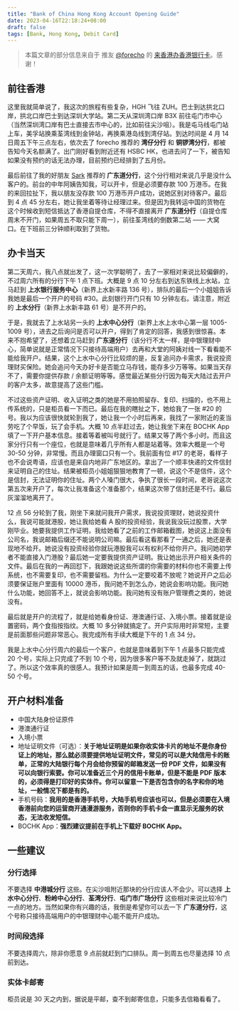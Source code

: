 ```yaml
---
title: "Bank of China Hong Kong Account Opening Guide"
date: 2023-04-16T22:18:24+08:00
draft: false
tags: [Bank, Hong Kong, Debit Card]
---
```


> 本篇文章的部分信息来自于 推友 [@forecho](https://twitter.com/caizhenghai) 的 [来香港办香港银行卡](https://blog.forecho.com/coming-to-hong-kong-to-get-a-hong-kong-bank-card.html)。感谢！

## 前往香港
这里我就简单说了，我这次的旅程有些复杂，HGH 飞往 ZUH。巴士到达拱北口岸，拱北口岸巴士到达深圳大学站。第二天从深圳湾口岸 B3X 前往屯门市中心（当然深圳湾口岸有巴士直接去市中心的，比如前往尖沙咀）。我是屯马线屯门站上车，美孚站换乘荃湾线到金钟站，再换乘港岛线到湾仔站。到达时间是 4 月 14 日周五下午三点左右，依次去了 forecho 推荐的 **湾仔分行** 和 **铜锣湾分行**，都被告知今天名额满了。出门刚好看到附近还有 HSBC HK，也进去问了一下，被告知如果没有预约的话无法办理，目前预约已经排到了五月份。

最后前往了我的好朋友 [Sark](https://sarkxing.design) 推荐的 **广东道分行**，这个分行相对来说几乎是没什么客户的。前台的中年阿姨告知我，可以开卡，但是必须要存款 100 万港币。在我的来回拉扯下，我以朋友没存款 100 万港币开户成功，说她区别对待客户。最后到 4 点 45 分左右，她让我坐着等待让经理过来。但是因为我转运中国的货物在这个时候收到短信抵达了香港自提仓库，不得不直接离开 **广东道分行**（自提仓库周末不开门，如果周五不取只能下周一），前往荃湾线的倒数第二站 —— 大窝口。在下班前三分钟顺利取到了货物。

## 办卡当天
第二天周六，我八点就出发了，这一次学聪明了，去了一家相对来说比较偏僻的，不过周六所有的分行下午 1 点下班。大概是 9 点 10 分左右到达东铁线上水站，立马赶到 **上水银行服务中心**（新界上水新丰路 136 号），排队的最后一个小姐姐告诉我她是最后一个开户的号码 #30。此刻银行开门只有 10 分钟左右。请注意，附近的 **上水分行**（新界上水新丰路 61 号）是不开户的。

于是，我就去了上水站另一头的 **上水中心分行**（新界上水上水中心第一层 1005-1009 号），进去之后询问是否可以开户，得到了肯定的回答，我感到很惊喜。本来不抱希望了，还想着立马赶到 **广东道分行**（该分行不太一样，是中银理财中心，简单说就是正常情况下只接待高端用户）去再和大堂的阿姨对线一下看看能不能给我开户。结果，这个上水中心分行比较烦的是，反复追问办卡需求，我说投资理财买保险。她会追问今天办好卡是否能立马存钱，能存多少万等等。如果当天存不了，需要你提供存款 / 余额证明等等。感觉最近某些分行因为每天大陆过去开户的客户太多，故意提高了这些门槛。

不过这些资产证明、收入证明之类的她是不用拍照留存、复印、扫描的，也不用上传系统的，只是柜员看一下而已。最后在我的瞎扯之下，她给我了一张 #20 的号。我以为应该很快就轮到我了，她让我一个小时后再来，我找了一家附近的麦当劳吃了个早饭，玩了会手机。大概 10 点半赶过去，她让我坐下来在 BOCHK App 填了一下开户基本信息。接着等着被叫号就行了。结果又等了两个多小时。而且这家分行只有一个座位，也就是意味着几乎所有人都是站着等。效率大概是一个号 30-50 分钟，非常慢。而且办理窗口只有一个。我前面有位 #17 的老哥，看样子也不会说粤语，应该也是来自内地非广东地区的。拿出了一个顺丰快递的文件信封来证明自己的住址。结果被柜员小姐姐狠狠地教育了一顿，说这个不是信件，这个是信封，无法证明你的住址。两个人嗓门很大，争执了很长一段时间，老哥说这次第五次来开户了，每次让我准备这个准备那个，结果这次带了信封还是不行。最后灰溜溜地离开了。

12 点 56 分轮到了我，刚坐下来就问我开户需求，我说投资理财，她说投资什么，我说可能就港股，她让我给她看 A 股的投资经验，我说我没玩过股票，大学刚毕业。她要我提供工作证明，我给她看了之前的工作邮箱截图，她说这上面没有公司名，我说邮箱后缀还不能说明公司嘛。最后看这看那看了一通之后，她还是表现地不给开。她说没有投资经验你就玩港股我可以有权利不给你开户。我问她初学者不能直接入门港股？最后她一定要我提供资产证明。我让她出示开户相关条件的文件。最后在我的一再回怼下，我跟她说这些所谓的你需要的材料你也不需要上传系统，也不需要复印，也不需要留档。为什么一定要咬着不放呢？她说开户之后必须要保证账户里面有 10000 港币，我问她不到怎么办，她说会影响功能。我问她什么功能，她回答不上，就说会影响功能。我问她有没有账户管理费之类的，她说没有。

最后就是开户的流程了，就是给她看身份证、港澳通行证、入境小票。接着就是设置密码，两个食指按指纹。大概 10 多分钟就搞定了。开户实际用时非常短，主要是前面那些问题非常恶心。我完成所有手续大概是下午的 1 点 34 分。

我是上水中心分行周六的最后一个客户，也就是意味着到下午 1 点最多只能完成 20 个号，实际上只完成了不到 10 个号，因为很多客户等不及就走掉了，就跳过了。所以这个效率真的很感人。我预计如果是周一到周五的话，也最多完成 40-50 个号。

## 开户材料准备
- 中国大陆身份证原件
- 港澳通行证
- 入境小票
- 地址证明文件（可选）：**关于地址证明是如果你收实体卡片的地址不是你身份证上的地址，那么就必须要提供地址证明文件，常见的可以是大陆信用卡的账单，正常的大陆银行每个月会给你预留的邮箱发送一份 PDF 文件，如果没有可以向银行索要。你可以准备近三个月的信用卡账单，但是不能是 PDF 版本的，必须得是打印好的实体件。你可以留意一下是否包含你的名字和你的地址，一般情况下都是有的。**
- 手机号码：**我用的是香港手机号，大陆手机号应该也可以，但是必须要在入境香港前向您的运营商开通漫游服务，否则你的手机卡会一直显示无服务的状态，无法收发短信。**
- BOCHK App：**强烈建议提前在手机上下载好 BOCHK App。**

## 一些建议
### 分行选择
不要选择 **中港城分行** 这些。在尖沙咀附近那块的分行应该人不会少。可以选择 **上水中心分行**、**粉岭中心分行**、**荃湾分行**、**屯门市广场分行** 这些相对来说比较冷门一点的地方。当然如果你有兴趣的话，我倒是希望你可以去一下 **广东道分行**，这个号称只接待高端用户的中银理财中心能不能开户成功。

### 时间段选择
不要选择周六，除非你愿意 9 点前就赶到门口排队。周一到周五也尽量选择 10 点前到达。

### 实体卡邮寄
柜员说是 30 天之内到，据说是平邮，查不到邮寄信息，只能多去信箱看看了。
